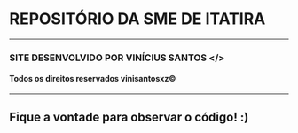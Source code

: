 # REPOSITÓRIO DA SME DE ITATIRA
-----------------------------------------------------------------------------------------------------------------------------------------------------------------------
### SITE DESENVOLVIDO POR VINÍCIUS SANTOS </>
#### Todos os direitos reservados vinisantosxz©
-----------------------------------------------------------------------------------------------------------------------------------------------------------------------
## Fique a vontade para observar o código! :)
